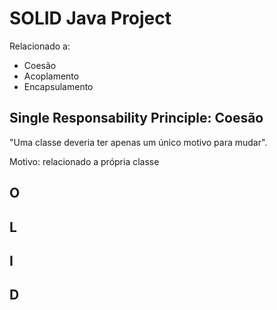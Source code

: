 # SOLID Java Project

Relacionado a:
- Coesão
- Acoplamento
- Encapsulamento

## Single Responsability Principle: Coesão
"Uma classe deveria ter apenas um único motivo para mudar".

Motivo: relacionado a própria classe

## O

## L

## I

## D